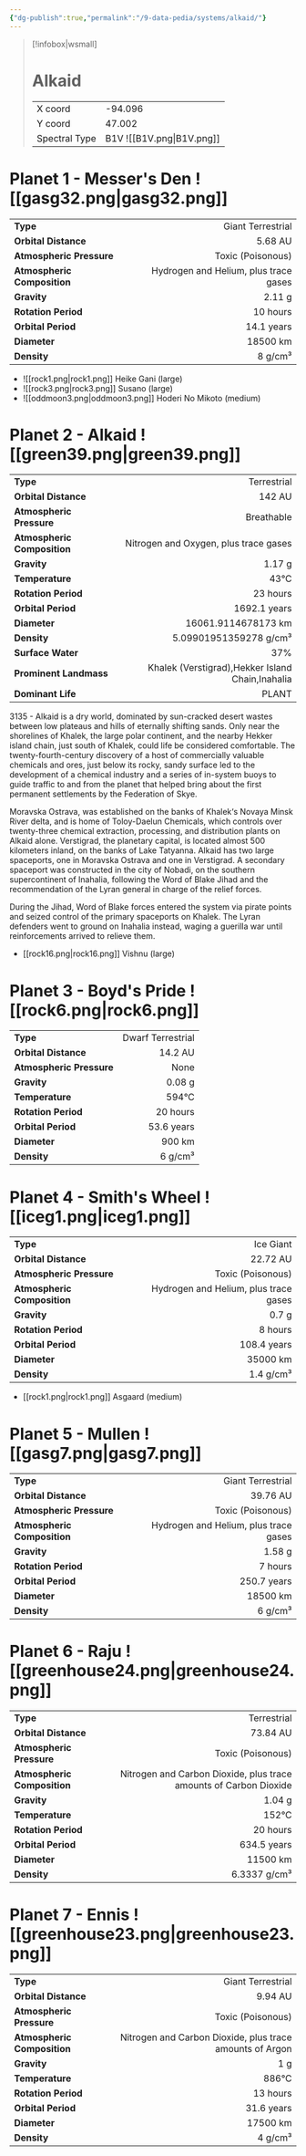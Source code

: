 ```yaml
---
{"dg-publish":true,"permalink":"/9-data-pedia/systems/alkaid/"}
---
```


> [!infobox|wsmall]
> # Alkaid
> | | |
> | - | - |
> | X coord | -94.096 |
> | Y coord| 47.002 |
> | Spectral Type | B1V ![[B1V.png\|B1V.png]] |

# Planet 1 - Messer's Den ![[gasg32.png\|gasg32.png]]
|                             |                           |
| --------------------------- | -------------------------:|
| **Type**                    |             Giant Terrestrial |
| **Orbital Distance**        |   5.68 AU |
| **Atmospheric Pressure**    |       Toxic (Poisonous) |
| **Atmospheric Composition** |      Hydrogen and Helium, plus trace gases |
| **Gravity**                 |        2.11 g |
| **Rotation Period**         |  10 hours |
| **Orbital Period** | 14.1 years |
| **Diameter**                |      18500 km | 
| **Density**                 |    8 g/cm³ |



- ![[rock1.png\|rock1.png]] Heike Gani (large)
- ![[rock3.png\|rock3.png]] Susano (large)
- ![[oddmoon3.png\|oddmoon3.png]] Hoderi No Mikoto (medium)


# Planet 2 - Alkaid ![[green39.png\|green39.png]]
|                             |                           |
| --------------------------- | -------------------------:|
| **Type**                    |             Terrestrial |
| **Orbital Distance**        |   142 AU |
| **Atmospheric Pressure**    |       Breathable |
| **Atmospheric Composition** |      Nitrogen and Oxygen, plus trace gases |
| **Gravity**                 |        1.17 g |
| **Temperature**             |    43°C |
| **Rotation Period**         |  23 hours |
| **Orbital Period** | 1692.1 years |
| **Diameter**                |      16061.9114678173 km | 
| **Density**                 |    5.09901951359278 g/cm³ |
| **Surface Water**           |           37% | 
| **Prominent Landmass**      |         Khalek (Verstigrad),Hekker Island Chain,Inahalia | 
| **Dominant Life**           |         PLANT |

3135 - Alkaid is a dry world, dominated by sun-cracked desert wastes between low plateaus and hills of eternally shifting sands. Only near the shorelines of Khalek, the large polar continent, and the nearby Hekker island chain, just south of Khalek, could life be considered comfortable. The twenty-fourth-century discovery of a host of commercially valuable chemicals and ores, just below its rocky, sandy surface led to the development of a chemical industry and a series of in-system buoys to guide traffic to and from the planet that helped bring about the first permanent settlements by the Federation of Skye.

Moravska Ostrava, was established on the banks of Khalek‘s Novaya Minsk River delta, and is home of Toloy-Daelun Chemicals, which controls over twenty-three chemical extraction, processing, and distribution plants on Alkaid alone. Verstigrad, the planetary capital, is located almost 500 kilometers inland, on the banks of Lake Tatyanna. Alkaid has two large spaceports, one in Moravska Ostrava and one in Verstigrad. A secondary spaceport was constructed in the city of Nobadi, on the southern supercontinent of Inahalia, following the Word of Blake Jihad and the recommendation of the Lyran general in charge of the relief forces.

During the Jihad, Word of Blake forces entered the system via pirate points and seized control of the primary spaceports on Khalek. The Lyran defenders went to ground on Inahalia instead, waging a guerilla war until reinforcements arrived to relieve them.

- [[rock16.png\|rock16.png]] Vishnu (large)

# Planet 3 - Boyd's Pride ![[rock6.png\|rock6.png]]
|                             |                           |
| --------------------------- | -------------------------:|
| **Type**                    |             Dwarf Terrestrial |
| **Orbital Distance**        |   14.2 AU |
| **Atmospheric Pressure**    |       None |
| **Gravity**                 |        0.08 g |
| **Temperature**             |    594°C |
| **Rotation Period**         |  20 hours |
| **Orbital Period** | 53.6 years |
| **Diameter**                |      900 km | 
| **Density**                 |    6 g/cm³ |





# Planet 4 - Smith's Wheel ![[iceg1.png\|iceg1.png]]
|                             |                           |
| --------------------------- | -------------------------:|
| **Type**                    |             Ice Giant |
| **Orbital Distance**        |   22.72 AU |
| **Atmospheric Pressure**    |       Toxic (Poisonous) |
| **Atmospheric Composition** |      Hydrogen and Helium, plus trace gases |
| **Gravity**                 |        0.7 g |
| **Rotation Period**         |  8 hours |
| **Orbital Period** | 108.4 years |
| **Diameter**                |      35000 km | 
| **Density**                 |    1.4 g/cm³ |



- [[rock1.png\|rock1.png]] Asgaard (medium)

# Planet 5 - Mullen ![[gasg7.png\|gasg7.png]]
|                             |                           |
| --------------------------- | -------------------------:|
| **Type**                    |             Giant Terrestrial |
| **Orbital Distance**        |   39.76 AU |
| **Atmospheric Pressure**    |       Toxic (Poisonous) |
| **Atmospheric Composition** |      Hydrogen and Helium, plus trace gases |
| **Gravity**                 |        1.58 g |
| **Rotation Period**         |  7 hours |
| **Orbital Period** | 250.7 years |
| **Diameter**                |      18500 km | 
| **Density**                 |    6 g/cm³ |





# Planet 6 - Raju ![[greenhouse24.png\|greenhouse24.png]]
|                             |                           |
| --------------------------- | -------------------------:|
| **Type**                    |             Terrestrial |
| **Orbital Distance**        |   73.84 AU |
| **Atmospheric Pressure**    |       Toxic (Poisonous) |
| **Atmospheric Composition** |      Nitrogen and Carbon Dioxide, plus trace amounts of Carbon Dioxide |
| **Gravity**                 |        1.04 g |
| **Temperature**             |    152°C |
| **Rotation Period**         |  20 hours |
| **Orbital Period** | 634.5 years |
| **Diameter**                |      11500 km | 
| **Density**                 |    6.3337 g/cm³ |





# Planet 7 - Ennis ![[greenhouse23.png\|greenhouse23.png]]
|                             |                           |
| --------------------------- | -------------------------:|
| **Type**                    |             Giant Terrestrial |
| **Orbital Distance**        |   9.94 AU |
| **Atmospheric Pressure**    |       Toxic (Poisonous) |
| **Atmospheric Composition** |      Nitrogen and Carbon Dioxide, plus trace amounts of Argon |
| **Gravity**                 |        1 g |
| **Temperature**             |    886°C |
| **Rotation Period**         |  13 hours |
| **Orbital Period** | 31.6 years |
| **Diameter**                |      17500 km | 
| **Density**                 |    4 g/cm³ |






